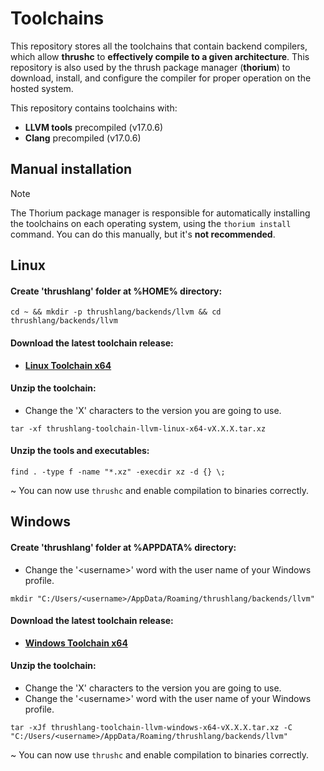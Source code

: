 # Toolchains

This repository stores all the toolchains that contain backend compilers, which allow **thrushc** to **effectively compile to a given architecture**. This repository is also used by the thrush package manager (**thorium**) to download, install, and configure the compiler for proper operation on the hosted system.

This repository contains toolchains with:

- **LLVM tools** precompiled (v17.0.6)
- **Clang** precompiled (v17.0.6)

## Manual installation 

> [!NOTE]  
> The Thorium package manager is responsible for automatically installing the toolchains on each operating system, using the `thorium install` command. You can do this manually, but it's **not recommended**.

## Linux

#### Create 'thrushlang' folder at %HOME% directory:

```console
cd ~ && mkdir -p thrushlang/backends/llvm && cd thrushlang/backends/llvm
```

#### Download the latest toolchain release:

- **[Linux Toolchain x64](https://github.com/thrushlang/toolchains/releases/download/Toolchains/thrushlang-toolchain-llvm-linux-x64-v1.0.2.tar.xz)**

#### Unzip the toolchain:

- Change the 'X' characters to the version you are going to use.

```console
tar -xf thrushlang-toolchain-llvm-linux-x64-vX.X.X.tar.xz
```

#### Unzip the tools and executables:

```console
find . -type f -name "*.xz" -execdir xz -d {} \;
```

~ You can now use `thrushc` and enable compilation to binaries correctly.

## Windows

#### Create 'thrushlang' folder at %APPDATA% directory:

- Change the '\<username\>' word with the user name of your Windows profile.

```console
mkdir "C:/Users/<username>/AppData/Roaming/thrushlang/backends/llvm"
```

#### Download the latest toolchain release:

- **[Windows Toolchain x64](https://github.com/thrushlang/toolchains/releases/download/Toolchains/thrushlang-toolchain-llvm-windows-x64-v1.0.0.tar.xz)**

#### Unzip the toolchain:

- Change the 'X' characters to the version you are going to use.
- Change the '\<username\>' word with the user name of your Windows profile.

```console
tar -xJf thrushlang-toolchain-llvm-windows-x64-vX.X.X.tar.xz -C "C:/Users/<username>/AppData/Roaming/thrushlang/backends/llvm"
```

~ You can now use `thrushc` and enable compilation to binaries correctly.

